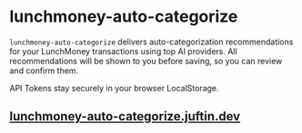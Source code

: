 # lunchmoney-auto-categorize

`lunchmoney-auto-categorize` delivers auto-categorization recommendations for your LunchMoney
transactions using top AI providers. All recommendations will be shown to you before saving,
so you can review and confirm them.

API Tokens stay securely in your browser LocalStorage.

## [lunchmoney-auto-categorize.juftin.dev](https://lunchmoney-auto-categorize.juftin.dev)
